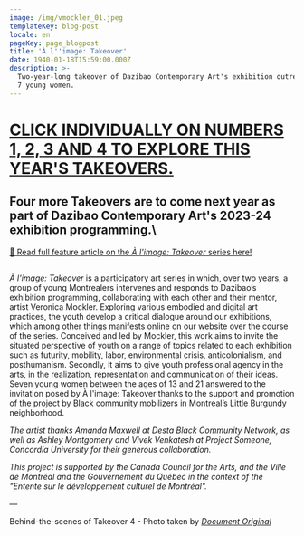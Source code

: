 ```yaml
---
image: /img/vmockler_01.jpeg
templateKey: blog-post
locale: en
pageKey: page_blogpost
title: 'À l''image: Takeover'
date: 1940-01-18T15:59:00.000Z
description: >-
  Two-year-long takeover of Dazibao Contemporary Art's exhibition outreach with
  7 young women.
---
```

# [CLICK INDIVIDUALLY ON NUMBERS 1, 2, 3 AND 4 TO EXPLORE THIS YEAR'S TAKEOVERS.](https://en.dazibao.art/a-l-image-takeover)

## Four more Takeovers are to come next year as part of Dazibao Contemporary Art's 2023-24 exhibition programming.\
[🔗 Read full feature article on the _À l'image: Takeover_ series here!](https://www.concordia.ca/cunews/main/stories/2023/06/14/concordia-artist-collaborates-with-black-youth-at-dazibao-gallery.html)

## 

_À l'image: Takeover_ is a participatory art series in which, over two years, a group of young Montrealers intervenes and responds to Dazibao’s exhibition programming, collaborating with each other and their mentor, artist Veronica Mockler. Exploring various embodied and digital art practices, the youth develop a critical dialogue around our exhibitions, which among other things manifests online on our website over the course of the series. Conceived and led by Mockler, this work aims to invite the situated perspective of youth on a range of topics related to each exhibition such as futurity, mobility, labor, environmental crisis, anticolonialism, and posthumanism. Secondly, it aims to give youth professional agency in the arts, in the realization, representation and communication of their ideas. Seven young women between the ages of 13 and 21 answered to the invitation posed by À l'image: Takeover thanks to the support and promotion of the project by Black community mobilizers in Montreal’s Little Burgundy neighborhood.

_The artist thanks Amanda Maxwell at Desta Black Community Network, as well as Ashley Montgomery and Vivek Venkatesh at Project Someone, Concordia University for their generous collaboration._ 

_This project is supported by the Canada Council for the Arts, and the Ville de Montréal and the Gouvernement du Québec in the context of the "Entente sur le développement culturel de Montréal"._

—

Behind-the-scenes of Takeover 4 - Photo taken by [_Document Original_](https://documentoriginal.com/)
